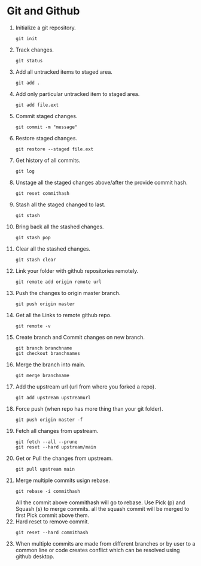 # Git and Github

1. Initialize a git repository.
   ```
   git init
   ```
2. Track changes.
   ```
   git status
   ```
3. Add all untracked items to staged area.
   ```
   git add .
   ```
4. Add only particular untracked item to staged area.
   ```
   git add file.ext
   ```
5. Commit staged changes.
   ```
   git commit -m "message"
   ```
6. Restore staged changes.
   ```
   git restore --staged file.ext
   ```
7. Get history of all commits.
   ```
   git log
   ```
8. Unstage all the staged changes above/after the provide commit hash.
   ```
   git reset commithash
   ```
9. Stash all the staged changed to last.
   ```
   git stash
   ```
10. Bring back all the stashed changes.
    ```
    git stash pop
    ```
11. Clear all the stashed changes.
    ```
    git stash clear
    ```
12. Link your folder with github repositories remotely.
    ```
    git remote add origin remote url
    ```
13. Push the changes to origin master branch.
    ```
    git push origin master
    ```
14. Get all the Links to remote github repo.
    ```
    git remote -v
    ```
15. Create branch and Commit changes on new branch.
    ```
    git branch branchname
    git checkout branchnames
    ```
16. Merge the branch into main.
    ```
    git merge branchname
    ```
17. Add the upstream url (url from where you forked a repo).
    ```
    git add upstream upstreamurl
    ```
18. Force push (when repo has more thing than your git folder).
    ```
    git push origin master -f
    ```
19. Fetch all changes from upstream.
    ```
    git fetch --all --prune
    git reset --hard upstream/main
    ```
20. Get or Pull the changes from upstream.
    ```
    git pull upstream main
    ```
21. Merge multiple commits usign rebase.
    ```
    git rebase -i commithash
    ```
    All the commit above commithash will go to rebase. Use Pick (p) and Squash (s) to merge commits. all the squash commit will be merged to first Pick commit above them.
22. Hard reset to remove commit.
    ```
    git reset --hard commithash
    ```
23. When multiple commits are made from different branches or by user to a common line or code creates conflict which can be resolved using github desktop.
